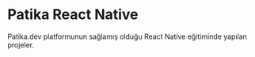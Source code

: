 # Patika React Native

Patika.dev platformunun sağlamış olduğu React Native eğitiminde yapılan projeler.
